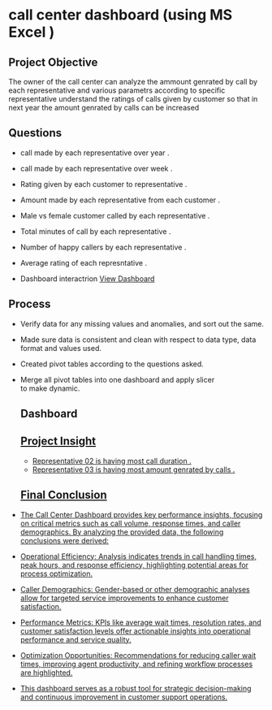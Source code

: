 # call center dashboard (using MS Excel )
## Project Objective
The owner of the call center can analyze the ammount genrated by call by each representative and various parametrs according to specific representative understand the ratings of calls given by customer so that in next year the amount genrated by calls can be increased
## Questions
- call made by each representative over year .
- call made by each representative over week .
- Rating given by each customer to representative .
- Amount made by each representative from each customer .
- Male vs female customer called by each representative .
- Total minutes of call by each representative .
- Number of happy callers by each representative .
- Average rating of each represntative .

- Dashboard interactrion <a href = "https://github.com/Atharvtal/Call_Center_Dashboard/blob/main/Atharv_Talmale_DashBoard%20(version%201).xlsb"> View Dashboard </a>

## Process
- Verify data for any missing values and anomalies, and sort out the same.
- Made sure data is consistent and clean with respect to data type, data format and values used.
- Created pivot tables according to the questions asked.
- Merge all pivot tables into one dashboard and apply slicer to make dynamic.

  ## Dashboard
  <a href="https://github.com/Atharvtal/Call_Center_Dashboard/blob/main/Screenshot%202024-11-13%20135321.png">

  ## Project Insight
  - Representative 02 is having most call duration .
  - Representative 03 is having most amount genrated by calls .

  ## Final Conclusion
- The Call Center Dashboard provides key performance insights, focusing on critical metrics such as call volume, response times, and caller demographics. By analyzing the provided data, the following conclusions were derived:

- Operational Efficiency: Analysis indicates trends in call handling times, peak hours, and response efficiency, highlighting potential areas for process optimization.
- Caller Demographics: Gender-based or other demographic analyses allow for targeted service improvements to enhance customer satisfaction.
- Performance Metrics: KPIs like average wait times, resolution rates, and customer satisfaction levels offer actionable insights into operational performance and service quality.
- Optimization Opportunities: Recommendations for reducing caller wait times, improving agent productivity, and refining workflow processes are highlighted.
- This dashboard serves as a robust tool for strategic decision-making and continuous improvement in customer support operations.
